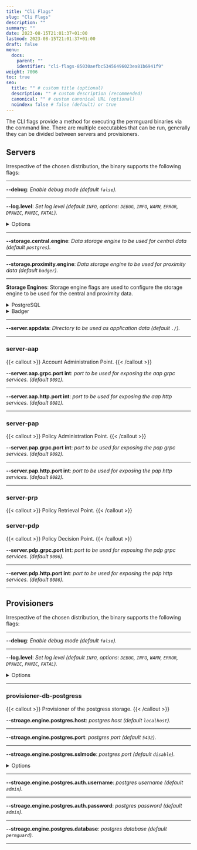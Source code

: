 ```yaml
---
title: "Cli Flags"
slug: "Cli Flags"
description: ""
summary: ""
date: 2023-08-15T21:01:37+01:00
lastmod: 2023-08-15T21:01:37+01:00
draft: false
menu:
  docs:
    parent: ""
    identifier: "cli-flags-85030aefbc53456496023ea81b6941f9"
weight: 7006
toc: true
seo:
  title: "" # custom title (optional)
  description: "" # custom description (recommended)
  canonical: "" # custom canonical URL (optional)
  noindex: false # false (default) or true
---
```

The CLI flags provide a method for executing the permguard binaries via the command line.
There are multiple executables that can be run, generally they can be divided between servers and provisioners.

## Servers

Irrespective of the chosen distribution, the binary supports the following flags:

---
**--debug**: *Enable debug mode (default `false`).*

---
**--log.level**: *Set log level (default `INFO`, options: `DEBUG`, `INFO`, `WARN`, `ERROR`, `DPANIC`, `PANIC`, `FATAL`).*

<details>
  <summary>Options</summary>

| LEVEL     | MEANING                                                                                                          |
|-----------|------------------------------------------------------------------------------------------------------------------|
| DEBUG     | Debug logs are typically voluminous, and are usually disabled in production.                                     |
| INFO      | Info is the default logging priority.                                                                            |
| WARN      | Warn logs are more important than Info, but don't need individual human review.                                  |
| ERROR     | Error logs are high-priority. If an application is running smoothly, it shouldn't generate any error-level logs. |
| DPANIC    | DPanic logs are particularly important errors. In development the logger panics after writing the message.       |
| PANIC     | Panic logs a message, then panics.                                                                               |
| FATAL     | Fatal logs a message, then calls os.Exit(1).                                                                     |

</details>

---

**--storage.central.engine**: *Data storage engine to be used for central data (default `postgres`).*

---

**--storage.proximity.engine**: *Data storage engine to be used for proximity data (default `badger`).*

---

**Storage Engines**: Storage engine flags are used to configure the storage engine to be used for the central and proximity data.

<details>
  <summary>PostgreSQL</summary>

**--stroage.engine.postgres.host**: *postgres host (default `localhost`).*

---

**--stroage.engine.postgres.port**: *postgres port (default `5432`).*

---

**--stroage.engine.postgres.sslmode**: *postgres port (default `disable`).*

<details>
  <summary>Options</summary>

| LEVEL       | MEANING                                                                                                                                                          |
|-------------|------------------------------------------------------------------------------------------------------------------------------------------------------------------|
| DISABLE     | The user doesn't care about security and doesn't want to pay the overhead of encryption.                                                                         |
| REQUIRE     | The user wants their data to be encrypted and accepts the overhead. They trust that the network will ensure they always connect to the intended server.          |
| VERIFY-CA   | The user wants their data encrypted and accepts the overhead. They want to ensure they connect to a server that they trust.                                      |
| VERIFY-FULL | The user wants their data encrypted and accepts the overhead. They want to ensure they connect to a server they trust and verify that it's the one they specify. |

</details>

---

**--stroage.engine.postgres.auth.username**: *postgres username (default `admin`).*

---

**--stroage.engine.postgres.auth.password**: *postgres password (default `admin`).*

---

**--stroage.engine.postgres.database**: *postgres database (default `permguard`).*

---

</details>

<details>
  <summary>Badger</summary>

</details>

---

**--server.appdata**: *Directory to be used as application data (default `./`).*

---

### server-aap

{{< callout >}} Account Administration Point. {{< /callout >}}

**--server.aap.grpc.port int**: *port to be used for exposing the aap grpc services. (default `9091`).*

---

**--server.aap.http.port int**: *port to be used for exposing the aap http services. (default `8081`).*

---

### server-pap

{{< callout >}} Policy Administration Point. {{< /callout >}}

**--server.pap.grpc.port int**: *port to be used for exposing the pap grpc services. (default `9092`).*

---

**--server.pap.http.port int**: *port to be used for exposing the pap http services. (default `8082`).*

---

### server-prp

{{< callout >}} Policy Retrieval Point. {{< /callout >}}

### server-pdp

{{< callout >}} Policy Decision Point. {{< /callout >}}

**--server.pdp.grpc.port int**: *port to be used for exposing the pdp grpc services. (default `9096`).*

---

**--server.pdp.http.port int**: *port to be used for exposing the pdp http services. (default `8086`).*

---

## Provisioners

Irrespective of the chosen distribution, the binary supports the following flags:

---
**--debug**: *Enable debug mode (default `false`).*

---
**--log.level**: *Set log level (default `INFO`, options: `DEBUG`, `INFO`, `WARN`, `ERROR`, `DPANIC`, `PANIC`, `FATAL`).*

<details>
  <summary>Options</summary>

| LEVEL     | MEANING                                                                                                          |
|-----------|------------------------------------------------------------------------------------------------------------------|
| DEBUG     | Debug logs are typically voluminous, and are usually disabled in production.                                     |
| INFO      | Info is the default logging priority.                                                                            |
| WARN      | Warn logs are more important than Info, but don't need individual human review.                                  |
| ERROR     | Error logs are high-priority. If an application is running smoothly, it shouldn't generate any error-level logs. |
| DPANIC    | DPanic logs are particularly important errors. In development the logger panics after writing the message.       |
| PANIC     | Panic logs a message, then panics.                                                                               |
| FATAL     | Fatal logs a message, then calls os.Exit(1).                                                                     |

</details>

---

### provisioner-db-postgress

{{< callout >}} Provisioner of the postgress storage. {{< /callout >}}

**--stroage.engine.postgres.host**: *postgres host (default `localhost`).*

---

**--stroage.engine.postgres.port**: *postgres port (default `5432`).*

---

**--stroage.engine.postgres.sslmode**: *postgres port (default `disable`).*

<details>
  <summary>Options</summary>

| LEVEL       | MEANING                                                                                                                                                          |
|-------------|------------------------------------------------------------------------------------------------------------------------------------------------------------------|
| DISABLE     | The user doesn't care about security and doesn't want to pay the overhead of encryption.                                                                         |
| REQUIRE     | The user wants their data to be encrypted and accepts the overhead. They trust that the network will ensure they always connect to the intended server.          |
| VERIFY-CA   | The user wants their data encrypted and accepts the overhead. They want to ensure they connect to a server that they trust.                                      |
| VERIFY-FULL | The user wants their data encrypted and accepts the overhead. They want to ensure they connect to a server they trust and verify that it's the one they specify. |

</details>

---

**--stroage.engine.postgres.auth.username**: *postgres username (default `admin`).*

---

**--stroage.engine.postgres.auth.password**: *postgres password (default `admin`).*

---

**--stroage.engine.postgres.database**: *postgres database (default `permguard`).*

---
